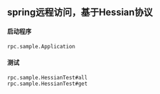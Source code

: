 ## spring远程访问，基于Hessian协议

#### 启动程序
	rpc.sample.Application
	
#### 测试
	rpc.sample.HessianTest#all
	rpc.sample.HessianTest#get